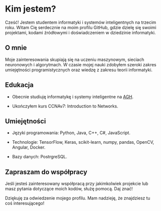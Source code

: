 # Kim jestem?

Cześć! Jestem studentem informatyki i systemów inteligentnych na trzecim roku. Witam Cię serdecznie na moim profilu GitHub, gdzie dzielę się swoimi projektami, kodami źródłowymi i doświadczeniem w dziedzinie informatyki.

## O mnie

Moje zainteresowania skupiają się na uczeniu maszynowym, sieciach neuronowych i algorytmach. W czasie mojej nauki zdobyłem szeroki zakres umiejętności programistycznych oraz wiedzę z zakresu teorii informatyki.

## Edukacja

- Obecnie studiuję informatykę i systemy inteligentne na [AGH](https://www.agh.edu.pl).

- Ukończyłem kurs CCNAv7: Introduction to Networks.

## Umiejętności

- Języki programowania: Python, Java, C++, C#, JavaScript.

- Technologie: TensorFlow, Keras, scikit-learn, numpy, pandas, OpenCV, Angular, Docker.

- Bazy danych: PostrgreSQL.

<!---
## Projekty

### [Nazwa Projektu 1](link_do_projektu_1)

Krótki opis projektu 1, na którym pracowałem. Możesz tutaj umieścić kilka zdań opisujących cel projektu, wykorzystane technologie i uzyskane rezultaty.

### [Nazwa Projektu 2](link_do_projektu_2)

Krótki opis projektu 2, na którym pracowałem. Podobnie jak w poprzednim przypadku, opisz cel projektu, użyte technologie i ewentualne rezultaty.

## Kontakt

Jeśli chcesz się ze mną skontaktować, możesz to zrobić poprzez e-mail: [Twój Adres E-mail](mailto:twoj@email.com).
-->
## Zapraszam do współpracy

Jeśli jesteś zainteresowany współpracą przy jakimkolwiek projekcie lub masz pytania dotyczące moich kodów, służę pomocą. Daj znać!

Dziękuję za odwiedzenie mojego profilu. Mam nadzieję, że znajdziesz tu coś interesującego!
